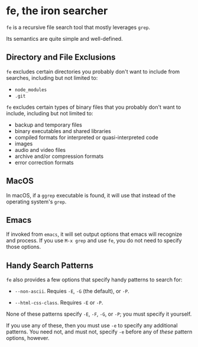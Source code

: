 # fe, the iron searcher

`fe` is a recursive file search tool that mostly leverages `grep`.

Its semantics are quite simple and well-defined.

## Directory and File Exclusions

`fe` excludes certain directories you probably don't want to include
from searches, including but not limited to:

-   `node_modules`
-   `.git`

`fe` excludes certain types of binary files that you probably don't
want to include, including but not limited to:

-   backup and temporary files
-   binary executables and shared libraries
-   compiled formats for interpreted or quasi-interpreted code
-   images
-   audio and video files
-   archive and/or compression formats
-   error correction formats

## MacOS

In macOS, if a `ggrep` executable is found, it will use that instead
of the operating system's `grep`.

## Emacs

If invoked from `emacs`, it will set output options that emacs will
recognize and process.  If you use `M-x grep` and use `fe`, you do not
need to specify those options.

## Handy Search Patterns

`fe` also provides a few options that specify handy patterns to search
for:

-   `--non-ascii`.  Requies `-E`, `-G` (the default), or `-P`.

-   `--html-css-class`.  Requires `-E` or `-P`.

None of these patterns specify `-E`, `-F`, `-G`, or `-P`; you must
specify it yourself.

If you use any of these, then you must use `-e` to specify any
additional patterns.  You need not, and must not, specify `-e` before
any of *these* pattern options, however.
